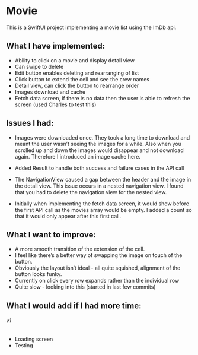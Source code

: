 # Movie

This is a SwiftUI project implementing a movie list using the ImDb api.

## What I have implemented:

* Ability to click on a movie and display detail view
* Can swipe to delete
* Edit button enables deleting and rearranging of list
* Click button to extend the cell and see the crew names
* Detail view, can click the button to rearrange order
* Images download and cache
* Fetch data screen, if there is no data then the user is able to refresh the screen (used Charles to test this)

## Issues I had:

* Images were downloaded once.  They took a long time to download and meant the user wasn’t seeing the images for a while.  Also when you scrolled up and down the images would disappear and not download again.  Therefore I introduced an image cache here.

* Added Result to handle both success and failure cases in the API call

* The NavigationView caused a gap between the header and the image in the detail view.  This issue occurs in a nested navigation view.  I found that you had to delete the navigation view for the nested view.

* Initially when implementing the fetch data screen, it would show before the first API call as the movies array would be empty.  I added a count so that it would only appear after this first call.


## What I want to improve:

* A more smooth transition of the extension of the cell.
* I feel like there’s a better way of swapping the image on touch of the button.
* Obviously the layout isn’t ideal - all quite squished, alignment of the button looks funky.
* Currently on click every row expands rather than the individual row
* Quite slow - looking into this (started in last few commits)

## What I would add if I had more time:

###### v1
* Loading screen
* Testing
